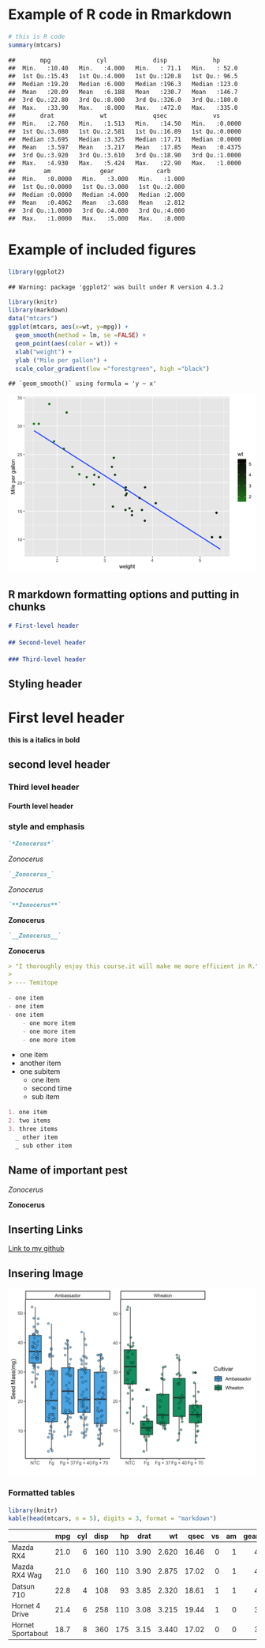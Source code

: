 # Example of R code in Rmarkdown

``` r
# this is R code
summary(mtcars)
```

    ##       mpg             cyl             disp             hp       
    ##  Min.   :10.40   Min.   :4.000   Min.   : 71.1   Min.   : 52.0  
    ##  1st Qu.:15.43   1st Qu.:4.000   1st Qu.:120.8   1st Qu.: 96.5  
    ##  Median :19.20   Median :6.000   Median :196.3   Median :123.0  
    ##  Mean   :20.09   Mean   :6.188   Mean   :230.7   Mean   :146.7  
    ##  3rd Qu.:22.80   3rd Qu.:8.000   3rd Qu.:326.0   3rd Qu.:180.0  
    ##  Max.   :33.90   Max.   :8.000   Max.   :472.0   Max.   :335.0  
    ##       drat             wt             qsec             vs        
    ##  Min.   :2.760   Min.   :1.513   Min.   :14.50   Min.   :0.0000  
    ##  1st Qu.:3.080   1st Qu.:2.581   1st Qu.:16.89   1st Qu.:0.0000  
    ##  Median :3.695   Median :3.325   Median :17.71   Median :0.0000  
    ##  Mean   :3.597   Mean   :3.217   Mean   :17.85   Mean   :0.4375  
    ##  3rd Qu.:3.920   3rd Qu.:3.610   3rd Qu.:18.90   3rd Qu.:1.0000  
    ##  Max.   :4.930   Max.   :5.424   Max.   :22.90   Max.   :1.0000  
    ##        am              gear            carb      
    ##  Min.   :0.0000   Min.   :3.000   Min.   :1.000  
    ##  1st Qu.:0.0000   1st Qu.:3.000   1st Qu.:2.000  
    ##  Median :0.0000   Median :4.000   Median :2.000  
    ##  Mean   :0.4062   Mean   :3.688   Mean   :2.812  
    ##  3rd Qu.:1.0000   3rd Qu.:4.000   3rd Qu.:4.000  
    ##  Max.   :1.0000   Max.   :5.000   Max.   :8.000

# Example of included figures

``` r
library(ggplot2)
```

    ## Warning: package 'ggplot2' was built under R version 4.3.2

``` r
library(knitr)
library(markdown)
data("mtcars")
ggplot(mtcars, aes(x=wt, y=mpg)) +
  geom_smooth(method = lm, se =FALSE) +
  geom_point(aes(color = wt)) +
  xlab("weight") +
  ylab ("Mile per gallon") +
  scale_color_gradient(low ="forestgreen", high ="black")
```

    ## `geom_smooth()` using formula = 'y ~ x'

![](RmarkdownPractice_files/figure-gfm/unnamed-chunk-1-1.png)<!-- -->

## R markdown formatting options and putting in chunks

``` markdown
# First-level header

## Second-level header

### Third-level header
```

## Styling header

# First level header

**this is a italics in bold**

## second level header

### Third level header

#### Fourth level header

### style and emphasis

``` markdown
`*Zonocerus*`
```

*Zonocerus*

``` markdown
`_Zonocerus_` 
```

*Zonocerus*

``` markdown
`**Zonocerus**` 
```

**Zonocerus**

``` markdown
`__Zonocerus__`
```

**Zonocerus**

``` markdown
> "I thoroughly enjoy this course.it will make me more efficient in R."
>
> --- Temitope
```

``` markdown
- one item
- one item
- one item
    - one more item
    - one more item
    - one more item
```

- one item
- another item
- one subitem
  - one item
  - second time
  - sub item

``` markdown
1. one item
2. two items
3. three items
  _ other item
  _ sub other item
```

## Name of important pest

*Zonocerus*

**Zonocerus**

## Inserting Links

[Link to my
github](https://github.com/Damseltemi/PLPA_ClassAss/blob/main/RmarkdownPractice.md)

## Insering Image

![ggplot example](Plot3.jpg)

### Formatted tables

``` r
library(knitr)
kable(head(mtcars, n = 5), digits = 3, format = "markdown")
```

|                   |  mpg | cyl | disp |  hp | drat |    wt |  qsec |  vs |  am | gear | carb |
|:------------------|-----:|----:|-----:|----:|-----:|------:|------:|----:|----:|-----:|-----:|
| Mazda RX4         | 21.0 |   6 |  160 | 110 | 3.90 | 2.620 | 16.46 |   0 |   1 |    4 |    4 |
| Mazda RX4 Wag     | 21.0 |   6 |  160 | 110 | 3.90 | 2.875 | 17.02 |   0 |   1 |    4 |    4 |
| Datsun 710        | 22.8 |   4 |  108 |  93 | 3.85 | 2.320 | 18.61 |   1 |   1 |    4 |    1 |
| Hornet 4 Drive    | 21.4 |   6 |  258 | 110 | 3.08 | 3.215 | 19.44 |   1 |   0 |    3 |    1 |
| Hornet Sportabout | 18.7 |   8 |  360 | 175 | 3.15 | 3.440 | 17.02 |   0 |   0 |    3 |    2 |
